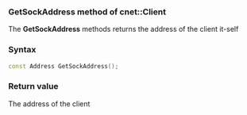 ### GetSockAddress method of cnet::Client

The **GetSockAddress** methods returns the address of the client it-self

### Syntax
```C++
const Address GetSockAddress();
```

### Return value

The address of the client